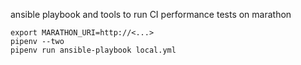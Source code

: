 ansible playbook and tools to run CI performance tests on marathon


    export MARATHON_URI=http://<...>
    pipenv --two
    pipenv run ansible-playbook local.yml
